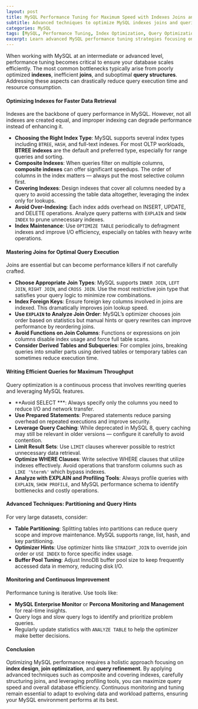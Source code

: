 ```yaml
---
layout: post
title: MySQL Performance Tuning for Maximum Speed with Indexes Joins and Queries
subtitle: Advanced techniques to optimize MySQL indexes joins and queries for superior database performance
categories: MySQL
tags: [MySQL, Performance Tuning, Index Optimization, Query Optimization, Database, SQL, Joins, Big Data]
excerpt: Learn advanced MySQL performance tuning strategies focusing on optimizing indexes joins and queries to achieve maximum speed and efficiency in your database systems.
---
```

When working with MySQL at an intermediate or advanced level, performance tuning becomes critical to ensure your database scales efficiently. The most common bottlenecks typically arise from poorly optimized **indexes**, inefficient **joins**, and suboptimal **query structures**. Addressing these aspects can drastically reduce query execution time and resource consumption.

#### Optimizing Indexes for Faster Data Retrieval

Indexes are the backbone of query performance in MySQL. However, not all indexes are created equal, and improper indexing can degrade performance instead of enhancing it.

- **Choosing the Right Index Type**: MySQL supports several index types including `BTREE`, `HASH`, and full-text indexes. For most OLTP workloads, **BTREE indexes** are the default and preferred type, especially for range queries and sorting.
- **Composite Indexes**: When queries filter on multiple columns, **composite indexes** can offer significant speedups. The order of columns in the index matters — always put the most selective column first.
- **Covering Indexes**: Design indexes that cover all columns needed by a query to avoid accessing the table data altogether, leveraging the index only for lookups.
- **Avoid Over-Indexing**: Each index adds overhead on INSERT, UPDATE, and DELETE operations. Analyze query patterns with `EXPLAIN` and `SHOW INDEX` to prune unnecessary indexes.
- **Index Maintenance**: Use `OPTIMIZE TABLE` periodically to defragment indexes and improve I/O efficiency, especially on tables with heavy write operations.

#### Mastering Joins for Optimal Query Execution

Joins are essential but can become performance killers if not carefully crafted.

- **Choose Appropriate Join Types**: MySQL supports `INNER JOIN`, `LEFT JOIN`, `RIGHT JOIN`, and `CROSS JOIN`. Use the most restrictive join type that satisfies your query logic to minimize row combinations.
- **Index Foreign Keys**: Ensure foreign key columns involved in joins are indexed. This dramatically improves join lookup speed.
- **Use `EXPLAIN` to Analyze Join Order**: MySQL’s optimizer chooses join order based on statistics but manual hints or query rewrites can improve performance by reordering joins.
- **Avoid Functions on Join Columns**: Functions or expressions on join columns disable index usage and force full table scans.
- **Consider Derived Tables and Subqueries**: For complex joins, breaking queries into smaller parts using derived tables or temporary tables can sometimes reduce execution time.

#### Writing Efficient Queries for Maximum Throughput

Query optimization is a continuous process that involves rewriting queries and leveraging MySQL features.

- **Avoid SELECT ***: Always specify only the columns you need to reduce I/O and network transfer.
- **Use Prepared Statements**: Prepared statements reduce parsing overhead on repeated executions and improve security.
- **Leverage Query Caching**: While deprecated in MySQL 8, query caching may still be relevant in older versions — configure it carefully to avoid contention.
- **Limit Result Sets**: Use `LIMIT` clauses wherever possible to restrict unnecessary data retrieval.
- **Optimize WHERE Clauses**: Write selective WHERE clauses that utilize indexes effectively. Avoid operations that transform columns such as `LIKE '%term%'` which bypass indexes.
- **Analyze with EXPLAIN and Profiling Tools**: Always profile queries with `EXPLAIN`, `SHOW PROFILE`, and MySQL performance schema to identify bottlenecks and costly operations.

#### Advanced Techniques: Partitioning and Query Hints

For very large datasets, consider:

- **Table Partitioning**: Splitting tables into partitions can reduce query scope and improve maintenance. MySQL supports range, list, hash, and key partitioning.
- **Optimizer Hints**: Use optimizer hints like `STRAIGHT_JOIN` to override join order or `USE INDEX` to force specific index usage.
- **Buffer Pool Tuning**: Adjust InnoDB buffer pool size to keep frequently accessed data in memory, reducing disk I/O.

#### Monitoring and Continuous Improvement

Performance tuning is iterative. Use tools like:

- **MySQL Enterprise Monitor** or **Percona Monitoring and Management** for real-time insights.
- Query logs and slow query logs to identify and prioritize problem queries.
- Regularly update statistics with `ANALYZE TABLE` to help the optimizer make better decisions.

#### Conclusion

Optimizing MySQL performance requires a holistic approach focusing on **index design**, **join optimization**, and **query refinement**. By applying advanced techniques such as composite and covering indexes, carefully structuring joins, and leveraging profiling tools, you can maximize query speed and overall database efficiency. Continuous monitoring and tuning remain essential to adapt to evolving data and workload patterns, ensuring your MySQL environment performs at its best.

